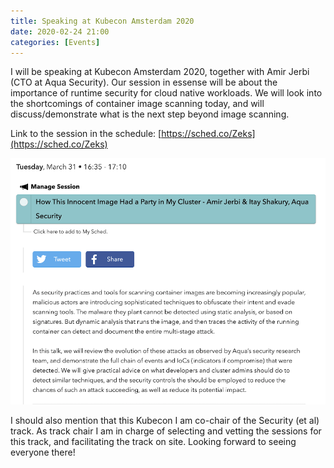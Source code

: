 ```yaml
---
title: Speaking at Kubecon Amsterdam 2020
date: 2020-02-24 21:00
categories: [Events]
---
```


I will be speaking at Kubecon Amsterdam 2020, together with Amir Jerbi (CTO at Aqua Security). Our session in essense will be about the importance of runtime security for cloud native workloads. We will look into the shortcomings of container image scanning today, and will discuss/demonstrate what is the next step beyond image scanning.

Link to the session in the schedule: [https://sched.co/Zeks](https://sched.co/Zeks)

![my session](/images/2020-02-24-speaking-at-kubecon-amsterdam-2020_1.png)

I should also mention that this Kubecon I am co-chair of the Security (et al) track. As track chair I am in charge of selecting and vetting the sessions for this track, and facilitating the track on site. Looking forward to seeing everyone there!